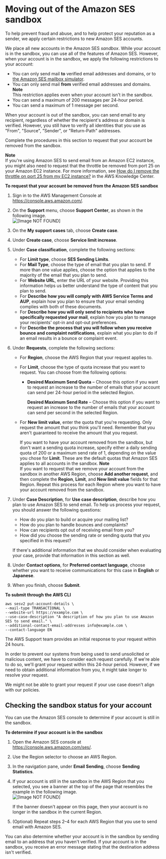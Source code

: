 # Moving out of the Amazon SES sandbox<a name="request-production-access"></a>

To help prevent fraud and abuse, and to help protect your reputation as a sender, we apply certain restrictions to new Amazon SES accounts\. 

We place all new accounts in the Amazon SES *sandbox*\. While your account is in the sandbox, you can use all of the features of Amazon SES\. However, when your account is in the sandbox, we apply the following restrictions to your account:
+ You can only send mail **to** verified email addresses and domains, or to [the Amazon SES mailbox simulator](send-email-simulator.md)\.
+ You can only send mail **from** verified email addresses and domains\.
**Note**  
This restriction applies even when your account isn't in the sandbox\.
+ You can send a maximum of 200 messages per 24\-hour period\.
+ You can send a maximum of 1 message per second\.

When your account is out of the sandbox, you can send email to any recipient, regardless of whether the recipient's address or domain is verified\. However, you still have to verify all identities that you use as "From", "Source", "Sender", or "Return\-Path" addresses\.

Complete the procedures in this section to request that your account be removed from the sandbox\.

**Note**  
If you're using Amazon SES to send email from an Amazon EC2 instance, you might also need to request that the throttle be removed from port 25 on your Amazon EC2 instance\. For more information, see [How do I remove the throttle on port 25 from my EC2 instance?](https://aws.amazon.com/premiumsupport/knowledge-center/ec2-port-25-throttle/) in the AWS Knowledge Center\.

**To request that your account be removed from the Amazon SES sandbox**

1. Sign in to the AWS Management Console at [https://console\.aws\.amazon\.com/](https://console.aws.amazon.com/)\.

1. On the **Support** menu, choose **Support Center**, as shown in the following image\.  
![\[Image NOT FOUND\]](http://docs.aws.amazon.com/ses/latest/DeveloperGuide/images/console_region_selector.png)

1. On the **My support cases** tab, choose **Create case**\.

1. Under **Create case**, choose **Service limit increase**\.

1. Under **Case classification**, complete the following sections:
   + For **Limit type**, choose **SES Sending Limits**\.
   + For **Mail Type**, choose the type of email that you plan to send\. If more than one value applies, choose the option that applies to the majority of the email that you plan to send\.
   + For **Website URL**, enter the URL of your website\. Providing this information helps us better understand the type of content that you plan to send\.
   + For **Describe how you will comply with AWS Service Terms and AUP**, explain how you plan to ensure that your email sending complies with both of these documents\.
   + For **Describe how you will only send to recipients who have specifically requested your mail**, explain how you plan to manage your recipients' opt\-in and opt\-out preferences\.
   + For **Describe the process that you will follow when you receive bounce and complaint notifications**, explain what you plan to do if an email results in a bounce or complaint event\.

1. Under **Requests**, complete the following sections:
   + For **Region**, choose the AWS Region that your request applies to\.
   + For **Limit**, choose the type of quota increase that you want to request\. You can choose from the following options:
     + **Desired Maximum Send Quota** – Choose this option if you want to request an increase to the number of emails that your account can send per 24\-hour period in the selected Region\. 

       **Desired Maximum Send Rate** – Choose this option if you want to request an increase to the number of emails that your account can send per second in the selected Region\. 
   + For **New limit value**, enter the quota that you're requesting\. Only request the amount that you think you'll need\. Remember that you aren't guaranteed to receive the amount that you request\.

     If you want to have your account removed from the sandbox, but don't want a sending quota increase, specify either a daily sending quota of 200 or a maximum send rate of 1, depending on the value you chose for **Limit**\. These are the default quotas that Amazon SES applies to all accounts in the sandbox\. 
**Note**  
If you want to request that we remove your account from the sandbox in another AWS Region, choose **Add another request**, and then complete the **Region**, **Limit**, and **New limit value** fields for that Region\. Repeat this process for each Region where you want to have your account removed from the sandbox\.

1. Under **Case Description**, for **Use case description**, describe how you plan to use Amazon SES to send email\. To help us process your request, you should answer the following questions:
   + How do you plan to build or acquire your mailing list?
   + How do you plan to handle bounces and complaints?
   + How can recipients opt out of receiving email from you?
   + How did you choose the sending rate or sending quota that you specified in this request?

   If there's additional information that we should consider when evaluating your case, provide that information in this section as well\.

1. Under **Contact options**, for **Preferred contact language**, choose whether you want to receive communications for this case in **English** or **Japanese**\.

1. When you finish, choose **Submit**\.

**To submit through the AWS CLI**
   ```
   aws sesv2 put-account-details \
   --mail-type TRANSACTIONAL \
   --website-url https://example.com \
   --use-case-description "A description of how you plan to use Amazon SES to send email." \
   --additional-contact-email-addresses info@example.com \
   --contact-language EN
   ```

The AWS Support team provides an initial response to your request within 24 hours\.

In order to prevent our systems from being used to send unsolicited or malicious content, we have to consider each request carefully\. If we're able to do so, we'll grant your request within this 24\-hour period\. However, if we need to obtain additional information from you, it might take longer to resolve your request\.

We might not be able to grant your request if your use case doesn't align with our policies\.

## Checking the sandbox status for your account<a name="request-production-access-check-status"></a>

You can use the Amazon SES console to determine if your account is still in the sandbox\.

**To determine if your account is in the sandbox**

1. Open the Amazon SES console at [https://console\.aws\.amazon\.com/ses/](https://console.aws.amazon.com/ses/)\.

1. Use the Region selector to choose an AWS Region\.

1. In the navigation pane, under **Email Sending**, choose **Sending Statistics**\. 

1. If your account is still in the sandbox in the AWS Region that you selected, you see a banner at the top of the page that resembles the example in the following image\.   
![\[Image NOT FOUND\]](http://docs.aws.amazon.com/ses/latest/DeveloperGuide/images/sandbox-banner-send-statistics.png)

   If the banner doesn't appear on this page, then your account is no longer in the sandbox in the current Region\.

1. \(Optional\) Repeat steps 2–4 for each AWS Region that you use to send email with Amazon SES\.

You can also determine whether your account is in the sandbox by sending email to an address that you haven't verified\. If your account is in the sandbox, you receive an error message stating that the destination address isn't verified\.
